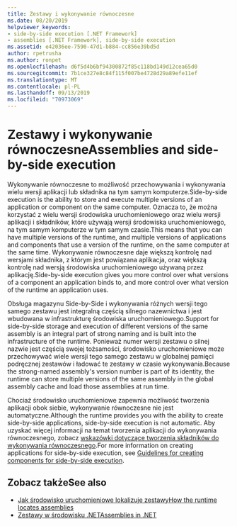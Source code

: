 ```yaml
---
title: Zestawy i wykonywanie równoczesne
ms.date: 08/20/2019
helpviewer_keywords:
- side-by-side execution [.NET Framework]
- assemblies [.NET Framework], side-by-side execution
ms.assetid: e42036ee-7590-47d1-b884-cc856e39bd5d
author: rpetrusha
ms.author: ronpet
ms.openlocfilehash: d6f5d4b6bf94300872f85c118bd149d12cea65d0
ms.sourcegitcommit: 7b1ce327e8c84f115f007be4728d29a89efe11ef
ms.translationtype: MT
ms.contentlocale: pl-PL
ms.lasthandoff: 09/13/2019
ms.locfileid: "70973069"
---
```

# <a name="assemblies-and-side-by-side-execution"></a><span data-ttu-id="5ebc0-102">Zestawy i wykonywanie równoczesne</span><span class="sxs-lookup"><span data-stu-id="5ebc0-102">Assemblies and side-by-side execution</span></span>
<span data-ttu-id="5ebc0-103">Wykonywanie równoczesne to możliwość przechowywania i wykonywania wielu wersji aplikacji lub składnika na tym samym komputerze.</span><span class="sxs-lookup"><span data-stu-id="5ebc0-103">Side-by-side execution is the ability to store and execute multiple versions of an application or component on the same computer.</span></span> <span data-ttu-id="5ebc0-104">Oznacza to, że można korzystać z wielu wersji środowiska uruchomieniowego oraz wielu wersji aplikacji i składników, które używają wersji środowiska uruchomieniowego, na tym samym komputerze w tym samym czasie.</span><span class="sxs-lookup"><span data-stu-id="5ebc0-104">This means that you can have multiple versions of the runtime, and multiple versions of applications and components that use a version of the runtime, on the same computer at the same time.</span></span> <span data-ttu-id="5ebc0-105">Wykonywanie równoczesne daje większą kontrolę nad wersjami składnika, z którym jest powiązana aplikacja, oraz większą kontrolę nad wersją środowiska uruchomieniowego używaną przez aplikację.</span><span class="sxs-lookup"><span data-stu-id="5ebc0-105">Side-by-side execution gives you more control over what versions of a component an application binds to, and more control over what version of the runtime an application uses.</span></span>  
  
 <span data-ttu-id="5ebc0-106">Obsługa magazynu Side-by-Side i wykonywania różnych wersji tego samego zestawu jest integralną częścią silnego nazewnictwa i jest wbudowana w infrastrukturę środowiska uruchomieniowego.</span><span class="sxs-lookup"><span data-stu-id="5ebc0-106">Support for side-by-side storage and execution of different versions of the same assembly is an integral part of strong naming and is built into the infrastructure of the runtime.</span></span> <span data-ttu-id="5ebc0-107">Ponieważ numer wersji zestawu o silnej nazwie jest częścią swojej tożsamości, środowisko uruchomieniowe może przechowywać wiele wersji tego samego zestawu w globalnej pamięci podręcznej zestawów i ładować te zestawy w czasie wykonywania.</span><span class="sxs-lookup"><span data-stu-id="5ebc0-107">Because the strong-named assembly's version number is part of its identity, the runtime can store multiple versions of the same assembly in the global assembly cache and load those assemblies at run time.</span></span>  
  
 <span data-ttu-id="5ebc0-108">Chociaż środowisko uruchomieniowe zapewnia możliwość tworzenia aplikacji obok siebie, wykonywanie równoczesne nie jest automatyczne.</span><span class="sxs-lookup"><span data-stu-id="5ebc0-108">Although the runtime provides you with the ability to create side-by-side applications, side-by-side execution is not automatic.</span></span> <span data-ttu-id="5ebc0-109">Aby uzyskać więcej informacji na temat tworzenia aplikacji do wykonywania równoczesnego, zobacz [wskazówki dotyczące tworzenia składników do wykonywania równoczesnego](../../framework/deployment/guidelines-for-creating-components-for-side-by-side-execution.md).</span><span class="sxs-lookup"><span data-stu-id="5ebc0-109">For more information on creating applications for side-by-side execution, see [Guidelines for creating components for side-by-side execution](../../framework/deployment/guidelines-for-creating-components-for-side-by-side-execution.md).</span></span>  
  
## <a name="see-also"></a><span data-ttu-id="5ebc0-110">Zobacz także</span><span class="sxs-lookup"><span data-stu-id="5ebc0-110">See also</span></span>

- [<span data-ttu-id="5ebc0-111">Jak środowisko uruchomieniowe lokalizuje zestawy</span><span class="sxs-lookup"><span data-stu-id="5ebc0-111">How the runtime locates assemblies</span></span>](../../framework/deployment/how-the-runtime-locates-assemblies.md)
- [<span data-ttu-id="5ebc0-112">Zestawy w środowisku .NET</span><span class="sxs-lookup"><span data-stu-id="5ebc0-112">Assemblies in .NET</span></span>](index.md)
